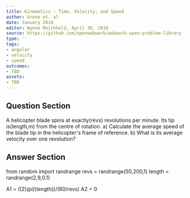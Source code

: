 ```yaml
---
title: Kinematics - Time, Velocity, and Speed
author: Urone et. al
date: January 2018
editor: Wynne Reichheld, April 30, 2018
source: https://github.com/openwebwork/webwork-open-problem-library
type: ''
tags:
- angular
- velocity
- speed
outcomes:
- TBD
assets:
- TBD
---
```


## Question Section 

A helicopter blade spins at exactly(revs) revolutions per minute. Its tip is(length,m) from the centre of rotation.
a)  Calculate the average speed of the blade tip in the helicopter's frame of reference.
b) What is its average velocity over one revolution?

## Answer Section

from random import randrange
revs = randrange(50,200,1)
length = randrange(2,9,0.1)

A1 = ((2)*(pi)*(length))/(60/revs)
A2 = 0